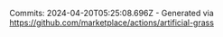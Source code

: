Commits: 2024-04-20T05:25:08.696Z - Generated via https://github.com/marketplace/actions/artificial-grass
<br>
